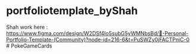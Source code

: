 ﻿# portfoliotemplate_byShah

Shah work here : https://www.figma.com/design/W2DSf4Io5subG5yWMNbsBd/🎨-Personal-Portfolio-Template-(Community)?node-id=216-6&t=PuSWZy0jFACTPniC-0
#   P o k e G a m e C a r d s  
 